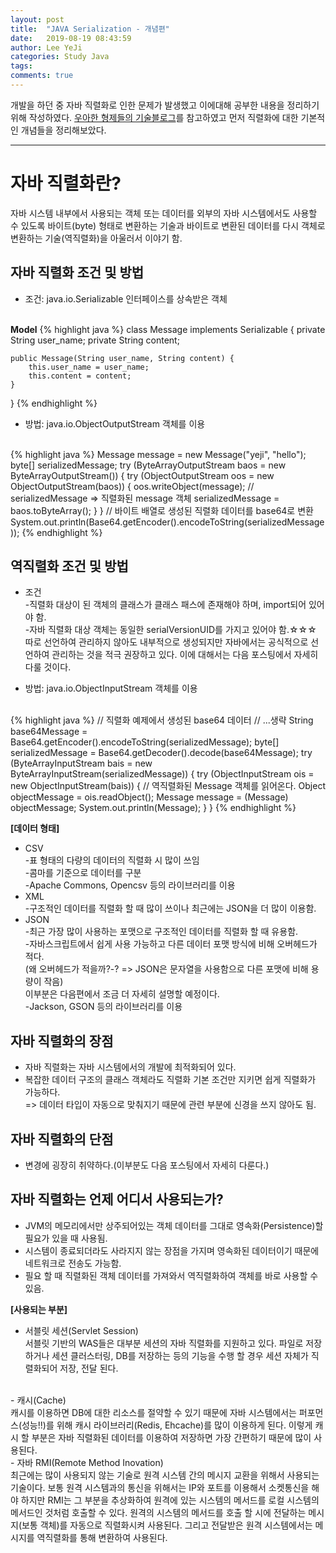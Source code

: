 ```yaml
---
layout: post
title:  "JAVA Serialization - 개념편"
date:   2019-08-19 08:43:59
author: Lee YeJi
categories: Study Java
tags: 
comments: true
---
```


개발을 하던 중 자바 직렬화로 인한 문제가 발생했고 이에대해 공부한 내용을 정리하기위해 작성하였다. [우아한 형제들의 기술블로그](http://woowabros.github.io/experience/2017/10/17/java-serialize.html)를 참고하였고 먼저 직렬화에 대한 기본적인 개념들을 정리해보았다.

<hr>

# 자바 직렬화란?
자바 시스템 내부에서 사용되는 객체 또는 데이터를 외부의 자바 시스템에서도 사용할 수 있도록 바이트(byte) 형태로 변환하는 기술과 바이트로 변환된 데이터를 다시 객체로 변환하는 기술(역직렬화)을 아울러서 이야기 함.

## 자바 직렬화 조건 및 방법
- 조건: java.io.Serializable 인터페이스를 상속받은 객체
<br>
<b>Model</b>
{% highlight java %}
class Message implements Serializable {
    private String user_name;
    private String content;

    public Message(String user_name, String content) {
        this.user_name = user_name;
        this.content = content;
    }
}
{% endhighlight %}
- 방법: java.io.ObjectOutputStream 객체를 이용
<br>
{% highlight java %}
    Message message = new Message("yeji", "hello");
    byte[] serializedMessage;
    try (ByteArrayOutputStream baos = new ByteArrayOutputStream()) {
        try (ObjectOutputStream oos = new ObjectOutputStream(baos)) {
            oos.writeObject(message);
            // serializedMessage => 직렬화된 message 객체
            serializedMessage = baos.toByteArray();
        }
    }
    // 바이트 배열로 생성된 직렬화 데이터를 base64로 변환
    System.out.println(Base64.getEncoder().encodeToString(serializedMessage));
{% endhighlight %}


## 역직렬화 조건 및 방법
- 조건<br>
-직렬화 대상이 된 객체의 클래스가 클래스 패스에 존재해야 하며, import되어 있어야 함.<br>
-자바 직렬화 대상 객체는 동일한 serialVersionUID를 가지고 있어야 함.☆☆☆<br>
 따로 선언하여 관리하지 않아도 내부적으로 생성되지만 자바에서는 공식적으로 선언하여 관리하는 것을 적극 권장하고 있다. 이에 대해서는 다음 포스팅에서 자세히 다룰 것이다.

- 방법: java.io.ObjectInputStream 객체를 이용
<br>
{% highlight java %}
    // 직렬화 예제에서 생성된 base64 데이터 
    // ...생략
    String base64Message = Base64.getEncoder().encodeToString(serializedMessage);
    byte[] serializedMessage = Base64.getDecoder().decode(base64Message);
    try (ByteArrayInputStream bais = new ByteArrayInputStream(serializedMessage)) {
        try (ObjectInputStream ois = new ObjectInputStream(bais)) {
            // 역직렬화된 Message 객체를 읽어온다.
            Object objectMessage = ois.readObject();
            Message message = (Message) objectMessage;
            System.out.println(Message);
        }
    }
{% endhighlight %}

<b> [데이터 형태] </b>
- CSV <br>
-표 형태의 다량의 데이터의 직렬화 시 많이 쓰임<br>
-콤마를 기준으로 데이터를 구분<br>
-Apache Commons, Opencsv 등의 라이브러리를 이용<br>
- XML<br>
-구조적인 데이터를 직렬화 할 때 많이 쓰이나 최근에는 JSON을 더 많이 이용함.<br>
- JSON<br>
-최근 가장 많이 사용하는 포맷으로 구조적인 데이터를 직렬화 할 때 유용함.<br>
-자바스크립트에서 쉽게 사용 가능하고 다른 데이터 포맷 방식에 비해 오버헤드가 적다.<br>
  (왜 오버헤드가 적을까?-? => JSON은 문자열을 사용함으로 다른 포맷에 비해 용량이 작음)<br>
  이부분은 다음편에서 조금 더 자세히 설명할 예정이다.<br>
-Jackson, GSON 등의 라이브러리를 이용

## 자바 직렬화의 장점
- 자바 직렬화는 자바 시스템에서의 개발에 최적화되어 있다.<br>
- 복잡한 데이터 구조의 클래스 객체라도 직렬화 기본 조건만 지키면 쉽게 직렬화가 가능하다.<br>
  => 데이터 타입이 자동으로 맞춰지기 때문에 관련 부분에 신경을 쓰지 않아도 됨.

## 자바 직렬화의 단점
- 변경에 굉장히 취약하다.(이부분도 다음 포스팅에서 자세히 다룬다.)

## 자바 직렬화는 언제 어디서 사용되는가?
- JVM의 메모리에서만 상주되어있는 객체 데이터를 그대로 영속화(Persistence)할 필요가 있을 때 사용됨.<br>
- 시스템이 종료되더라도 사라지지 않는 장점을 가지며 영속화된 데이터이기 때문에 네트워크로 전송도 가능함.<br>
- 필요 할 때 직렬화된 객체 데이터를 가져와서 역직렬화하여 객체를 바로 사용할 수 있음.<br>

<b>[사용되는 부분]</b>
- 서블릿 세션(Servlet Session)<br>
서블릿 기반의 WAS들은 대부분 세션의 자바 직렬화를 지원하고 있다. 파일로 저장하거나 세션 클러스터링, DB를 저장하는 등의 기능을 수행 할 경우 세션 자체가 직렬화되어 저장, 전달 된다.
<br>
- 캐시(Cache)<br>
캐시를 이용하면 DB에 대한 리소스를 절약할 수 있기 때문에 자바 시스템에서는 퍼포먼스(성능!!)를 위해 캐시 라이브러리(Redis, Ehcache)를 많이 이용하게 된다. 이렇게 캐시 할 부분은 자바 직렬화된 데이터를 이용하여 저장하면 가장 간편하기 때문에 많이 사용된다.
<br>
- 자바 RMI(Remote Method Inovation)<br>
최근에는 많이 사용되지 않는 기술로 원격 시스템 간의 메시지 교환을 위해서 사용되는 기술이다. 보통 원격 시스템과의 통신을 위해서는 IP와 포트를 이용해서 소켓통신을 해야 하지만 RMI는 그 부분을 추상화하여 원격에 있는 시스템의 메서드를 로컬 시스템의 메서드인 것처럼 호출할 수 있다. 원격의 시스템의 메서드를 호출 할 시에 전달하는 메시지(보통 객체)를 자동으로 직렬화시켜 사용된다. 그리고 전달받은 원격 시스템에서는 메시지를 역직렬화를 통해 변환하여 사용된다.
<br>